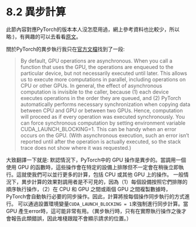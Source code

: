 # 8.2 異步計算

此節內容對應PyTorch的版本本人沒怎麼用過，網上參考資料也比較少，所以略:)，有興趣的可以去看看[原文](https://zh.d2l.ai/chapter_computational-performance/async-computation.html)。

關於PyTorch的異步執行我只在[官方文檔](https://pytorch.org/docs/stable/notes/cuda.html)找到了一段:
> By default, GPU operations are asynchronous. When you call a function that uses the GPU, the operations are enqueued to the particular device, but not necessarily executed until later. This allows us to execute more computations in parallel, including operations on CPU or other GPUs.
In general, the effect of asynchronous computation is invisible to the caller, because (1) each device executes operations in the order they are queued, and (2) PyTorch automatically performs necessary synchronization when copying data between CPU and GPU or between two GPUs. Hence, computation will proceed as if every operation was executed synchronously.
You can force synchronous computation by setting environment variable CUDA_LAUNCH_BLOCKING=1. This can be handy when an error occurs on the GPU. (With asynchronous execution, such an error isn’t reported until after the operation is actually executed, so the stack trace does not show where it was requested.)

大致翻譯一下就是:
默認情況下，PyTorch中的 GPU 操作是異步的。當調用一個使用 GPU 的函數時，這些操作會在特定的設備上排隊但不一定會在稍後立即執行。這就使我們可以並行更多的計算，包括 CPU 或其他 GPU 上的操作。
一般情況下，異步計算的效果對調用者是不可見的，因為（1）每個設備按照它們排隊的順序執行操作，（2）在 CPU 和 GPU 之間或兩個 GPU 之間複製數據時，PyTorch會自動執行必要的同步操作。因此，計算將按每個操作同步執行的方式進行。
可以通過設置環境變量`CUDA_LAUNCH_BLOCKING = 1`來強制進行同步計算。當 GPU 產生error時，這可能非常有用。（異步執行時，只有在實際執行操作之後才會報告此類錯誤，因此堆棧跟蹤不會顯示請求的位置。）




